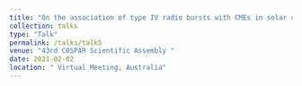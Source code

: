 ```yaml
---
title: "On the association of type IV radio bursts with CMEs in solar cycle 24"
collection: talks
type: "Talk"
permalink: /talks/talk5
venue: "43rd COSPAR Scientific Assembly "
date: 2021-02-02
location: " Virtual Meeting, Australia"
---
```

